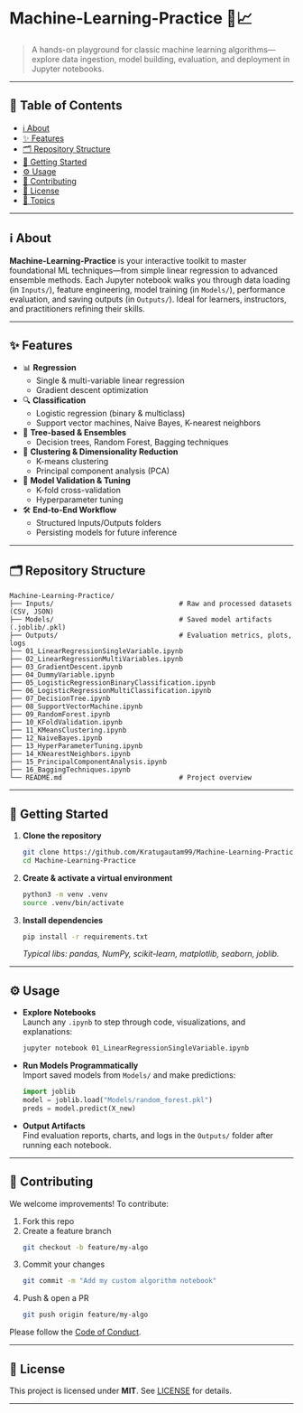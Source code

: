 # Machine-Learning-Practice 🤖📈

> A hands-on playground for classic machine learning algorithms—explore data ingestion, model building, evaluation, and deployment in Jupyter notebooks.

---

## 📖 Table of Contents

- [ℹ️ About](#ℹ-about)  
- [✨ Features](#-features)  
- [🗂️ Repository Structure](#-repository-structure)  
- [🚀 Getting Started](#-getting-started)  
- [⚙️ Usage](#⚙-usage)  
- [🤝 Contributing](#-contributing)  
- [📜 License](#-license)  
- [🎯 Topics](#-topics)  

---

## ℹ️ About

**Machine-Learning-Practice** is your interactive toolkit to master foundational ML techniques—from simple linear regression to advanced ensemble methods. Each Jupyter notebook walks you through data loading (in `Inputs/`), feature engineering, model training (in `Models/`), performance evaluation, and saving outputs (in `Outputs/`). Ideal for learners, instructors, and practitioners refining their skills.

---

## ✨ Features

- 📊 **Regression**  
  - Single & multi-variable linear regression  
  - Gradient descent optimization  
- 🔍 **Classification**  
  - Logistic regression (binary & multiclass)  
  - Support vector machines, Naive Bayes, K-nearest neighbors  
- 🌳 **Tree-based & Ensembles**  
  - Decision trees, Random Forest, Bagging techniques  
- 🔄 **Clustering & Dimensionality Reduction**  
  - K-means clustering  
  - Principal component analysis (PCA)  
- 🔧 **Model Validation & Tuning**  
  - K-fold cross-validation  
  - Hyperparameter tuning  
- 🛠️ **End-to-End Workflow**  
  - Structured Inputs/Outputs folders  
  - Persisting models for future inference

---
## 🗂️ Repository Structure

```text
Machine-Learning-Practice/
├── Inputs/                               # Raw and processed datasets (CSV, JSON)
├── Models/                               # Saved model artifacts (.joblib/.pkl)
├── Outputs/                              # Evaluation metrics, plots, logs
├── 01_LinearRegressionSingleVariable.ipynb
├── 02_LinearRegressionMultiVariables.ipynb
├── 03_GradientDescent.ipynb
├── 04_DummyVariable.ipynb
├── 05_LogisticRegressionBinaryClassification.ipynb
├── 06_LogisticRegressionMultiClassification.ipynb
├── 07_DecisionTree.ipynb
├── 08_SupportVectorMachine.ipynb
├── 09_RandomForest.ipynb
├── 10_KFoldValidation.ipynb
├── 11_KMeansClustering.ipynb
├── 12_NaiveBayes.ipynb
├── 13_HyperParameterTuning.ipynb
├── 14_KNearestNeighbors.ipynb
├── 15_PrincipalComponentAnalysis.ipynb
├── 16_BaggingTechniques.ipynb
└── README.md                             # Project overview
```

---
## 🚀 Getting Started

1. **Clone the repository**  
   ```bash
   git clone https://github.com/Kratugautam99/Machine-Learning-Practice.git
   cd Machine-Learning-Practice
   ```

2. **Create & activate a virtual environment**  
   ```bash
   python3 -m venv .venv
   source .venv/bin/activate
   ```

3. **Install dependencies**  
   ```bash
   pip install -r requirements.txt
   ```
   _Typical libs: pandas, NumPy, scikit-learn, matplotlib, seaborn, joblib._

---
## ⚙️ Usage

- **Explore Notebooks**  
  Launch any `.ipynb` to step through code, visualizations, and explanations:  
  ```bash
  jupyter notebook 01_LinearRegressionSingleVariable.ipynb
  ```

- **Run Models Programmatically**  
  Import saved models from `Models/` and make predictions:  
  ```python
  import joblib
  model = joblib.load("Models/random_forest.pkl")
  preds = model.predict(X_new)
  ```

- **Output Artifacts**  
  Find evaluation reports, charts, and logs in the `Outputs/` folder after running each notebook.

---
## 🤝 Contributing

We welcome improvements! To contribute:

1. Fork this repo  
2. Create a feature branch  
   ```bash
   git checkout -b feature/my-algo
   ```
3. Commit your changes  
   ```bash
   git commit -m "Add my custom algorithm notebook"
   ```
4. Push & open a PR  
   ```bash
   git push origin feature/my-algo
   ```

Please follow the [Code of Conduct](https://opensource.org/code-of-conduct).

---
## 📜 License

This project is licensed under **MIT**. See [LICENSE](LICENSE) for details.

---
